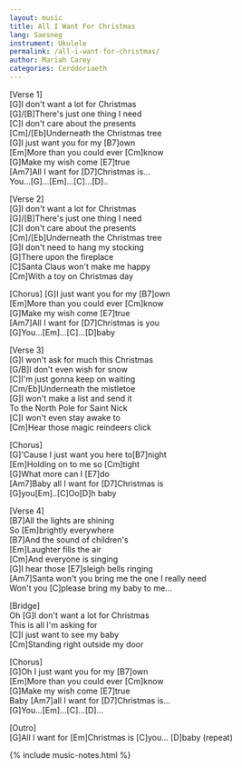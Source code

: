 ```yaml
---
layout: music
title: All I Want For Christmas
lang: Saesneg
instrument: Ukulele
permalink: /all-i-want-for-christmas/
author: Mariah Carey
categories: Cerddoriaeth
---
```

[Verse 1]  
[G]I don't want a lot for Christmas  
[G]/[B]There's just one thing I need  
[C]I don't care about the presents  
[Cm]/[Eb]Underneath the Christmas tree  
[G]I just want you for my [B7]own  
[Em]More than you could ever [Cm]know  
[G]Make my wish come [E7]true  
[Am7]All I want for [D7]Christmas is...  
You...[G]...[Em]...[C]...[D]..  
  
[Verse 2]  
[G]I don't want a lot for Christmas  
[G]/[B]There's just one thing I need  
[C]I don't care about the presents  
[Cm]/[Eb]Underneath the Christmas tree  
[G]I don't need to hang my stocking  
[G]There upon the fireplace  
[C]Santa Claus won't make me happy  
[Cm]With a toy on Christmas day  

[Chorus]
[G]I just want you for my [B7]own  
[Em]More than you could ever [Cm]know  
[G]Make my wish come [E7]true  
[Am7]All I want for [D7]Christmas is you  
[G]You...[Em]...[C]...[D]baby  
  
[Verse 3]  
[G]I won't ask for much this Christmas  
[G/B]I don't even wish for snow  
[C]I'm just gonna keep on waiting  
[Cm/Eb]Underneath the mistletoe  
[G]I won't make a list and send it  
To the North Pole for Saint Nick  
[C]I won't even stay awake to  
[Cm]Hear those magic reindeers click  
  
[Chorus]  
[G]'Cause I just want you here to[B7]night  
[Em]Holding on to me so [Cm]tight  
[G]What more can I [E7]do  
[Am7]Baby all I want for [D7]Christmas is  
[G]you[Em]..[C]Oo[D]h baby  
  
[Verse 4]  
[B7]All the lights are shining  
So [Em]brightly everywhere  
[B7]And the sound of children's  
[Em]Laughter fills the air  
[Cm]And everyone is singing  
[G]I hear those [E7]sleigh bells ringing  
[Am7]Santa won't you bring me the one I really need  
Won't you [C]please bring my baby to me...  
  
[Bridge]  
Oh [G]I don't want a lot for Christmas  
This is all I'm asking for  
[C]I just want to see my baby  
[Cm]Standing right outside my door  
  
[Chorus]  
[G]Oh I just want you for my [B7]own  
[Em]More than you could ever [Cm]know  
[G]Make my wish come [E7]true  
Baby [Am7]all I want for [D7]Christmas is...  
[G]You...[Em]...[C]...[D]...  
  
[Outro]  
[G]All I want for [Em]Christmas is [C]you... [D]baby (repeat)  

{% include music-notes.html %}